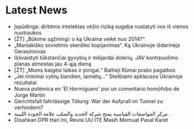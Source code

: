 # Latest News
-  Įspūdinga: dirbtinis intelektas vėžio riziką sugeba nustatyti vos iš vienos nuotraukos
-  [ŽT] „Būkime sąžiningi: o ką Ukraina veikė nuo 2014?“
-  „Maniakiško sovietinio skerdiko kopijavimas“. Ką Ukrainoje išdarinėja Gerasimovas
-  Iššvaistyti tūkstančiai gyvybių ir milijardai dolerių. JAV kontrpuolimo planas atmestas jau 4-ąją dieną
-  [ŽT] „Mums baigėsi laikas ir pinigai.“ Baltieji Rūmai prašo pagalbos
-  „Jei rinkimai vyktų šiandien, laimėtų...“ Skelbiami apklausos Ukrainoje rezultatai
-  Nueva polémica en 'El Hormiguero' por un comentario homófobo de Jorge Martín
-  Gerichtsfall fahrlässige Tötung: War der Aufprall im Tunnel zu verhindern?
-  مركز المواصفات القياسية يمنح شركة الحديد والصلب علامة الجودة الليبية .
-  Disahkan DPR Hari Ini, Revisi UU ITE Masih Memuat Pasal Karet
